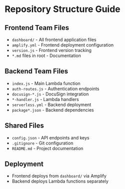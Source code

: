 # Repository Structure Guide

## Frontend Team Files
- `dashboard/` - All frontend application files
- `amplify.yml` - Frontend deployment configuration
- `version.js` - Frontend version tracking
- `*.md` files in root - Documentation

## Backend Team Files  
- `index.js` - Main Lambda function
- `auth-routes.js` - Authentication endpoints
- `docusign-*.js` - DocuSign integration
- `*-handler.js` - Lambda handlers
- `serverless.yml` - Backend deployment
- `package*.json` - Backend dependencies

## Shared Files
- `config.json` - API endpoints and keys
- `.gitignore` - Git configuration
- `README.md` - Project documentation

## Deployment
- Frontend deploys from `dashboard/` via Amplify
- Backend deploys Lambda functions separately 